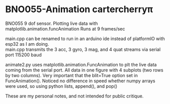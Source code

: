 # BNO055-Animation     cartercherry&pi;
BNO055 9 dof sensor. 
Plotting live data with matplotlib.animation.funcAnimation
Runs at 9 frames/sec

main.cpp can be renamed to run in an arduino ide instead of platformIO with esp32 as I am doing.  
main.cpp transmits the 3 acc, 3 gyro, 3 mag, and 4 quat streams via serial port 115200 baud

animate2.py uses matplotlib.animation.FuncAnimation to plt the live data coming from
the serial port.  All data in one figure with 4 subplots (two rows by two columns).  Very
important that the blit=True option set in FuncAnimation().
Noticed no difference in speed whether numpy arrays were used, so  using python
lists, append(), and pop()

These are my personal notes, and not intended for public critique.  

